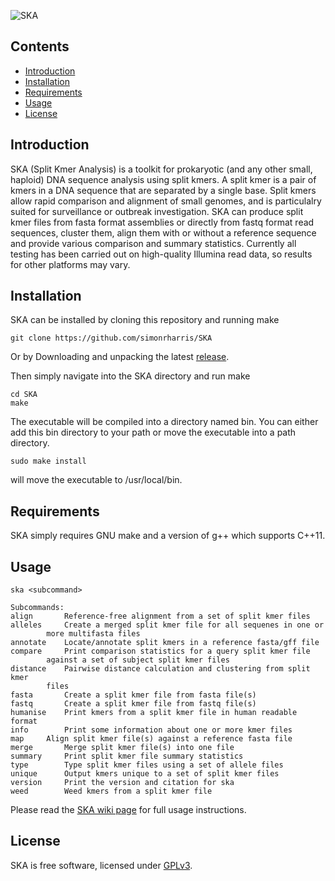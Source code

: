 ![SKA](https://github.com/simonrharris/SKA/blob/master/images/ska.png)

## Contents
* [Introduction](#introduction)
* [Installation](#installation)
* [Requirements](#requirements)
* [Usage](#usage)
* [License](#license)

## Introduction
SKA (Split Kmer Analysis) is a toolkit for prokaryotic (and any other small, haploid) DNA sequence analysis using split kmers. A split kmer is a pair of kmers in a DNA sequence that are separated by a single base. Split kmers allow rapid comparison and alignment of small genomes, and is particulalry suited for surveillance or outbreak investigation. SKA can produce split kmer files from fasta format assemblies or directly from fastq format read sequences, cluster them, align them with or without a reference sequence and provide various comparison and summary statistics. Currently all testing has been carried out on high-quality Illumina read data, so results for other platforms may vary.

## Installation
SKA can be installed by cloning this repository and running make
```
git clone https://github.com/simonrharris/SKA
```
Or by Downloading and unpacking the latest [release](https://github.com/simonrharris/SKA/releases).

Then simply navigate into the SKA directory and run make
```
cd SKA
make
```
The executable will be compiled into a directory named bin. You can either add this bin directory to your path or move the executable into a path directory.
```
sudo make install
```
will move the executable to /usr/local/bin.

## Requirements
SKA simply requires GNU make and a version of g++ which supports C++11.

## Usage
```
ska <subcommand>

Subcommands:
align		Reference-free alignment from a set of split kmer files
alleles		Create a merged split kmer file for all sequenes in one or
		more multifasta files
annotate	Locate/annotate split kmers in a reference fasta/gff file
compare		Print comparison statistics for a query split kmer file
		against a set of subject split kmer files
distance	Pairwise distance calculation and clustering from split kmer
		files
fasta		Create a split kmer file from fasta file(s)
fastq		Create a split kmer file from fastq file(s)
humanise	Print kmers from a split kmer file in human readable format
info		Print some information about one or more kmer files
map		Align split kmer file(s) against a reference fasta file
merge		Merge split kmer file(s) into one file
summary		Print split kmer file summary statistics
type		Type split kmer files using a set of allele files
unique		Output kmers unique to a set of split kmer files
version		Print the version and citation for ska
weed		Weed kmers from a split kmer file
```
Please read the [SKA wiki page](https://github.com/simonrharris/SKA/wiki) for full usage instructions.
## License
SKA is free software, licensed under [GPLv3](https://github.com/simonrharris/SKA/blob/master/LICENSE).
